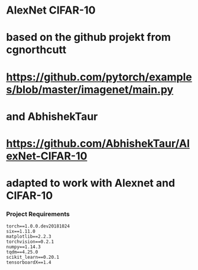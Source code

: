 # AlexNet CIFAR-10
# based on the github projekt from cgnorthcutt 
# https://github.com/pytorch/examples/blob/master/imagenet/main.py
# and AbhishekTaur
# https://github.com/AbhishekTaur/AlexNet-CIFAR-10
# adapted to work with Alexnet and CIFAR-10
### Project Requirements
```text
torch==1.0.0.dev20181024
six==1.11.0
matplotlib==2.2.3
torchvision==0.2.1
numpy==1.14.3
tqdm==4.25.0
scikit_learn==0.20.1
tensorboardX==1.4
```
